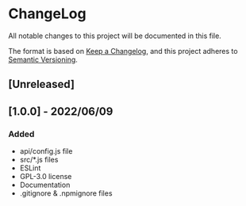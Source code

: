 # ChangeLog
All notable changes to this project will be documented in this file.

The format is based on [Keep a Changelog](https://keepachangelog.com/en/1.0.0/), and this project adheres to [Semantic Versioning](https://semver.org/spec/v2.0.0.html).

## [Unreleased]

## [1.0.0] - 2022/06/09
### Added
- api/config.js file
- src/*.js files
- ESLint
- GPL-3.0 license
- Documentation
- .gitignore & .npmignore files
